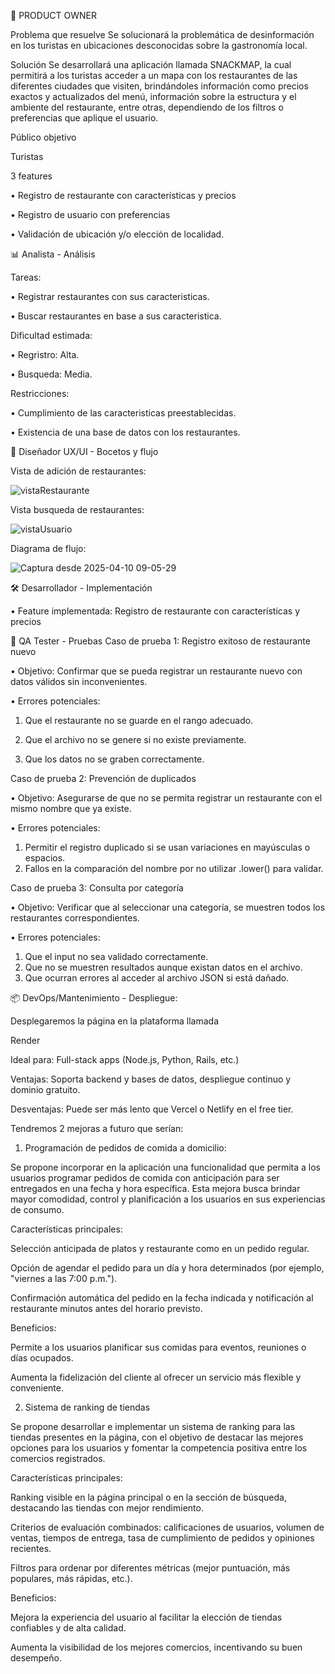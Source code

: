 👥 PRODUCT OWNER

Problema que resuelve 
Se solucionará la problemática de desinformación en los turistas en ubicaciones desconocidas sobre la gastronomía local. 

Solución
Se desarrollará una aplicación llamada SNACKMAP, la cual permitirá a los turistas acceder a un mapa con los restaurantes de las diferentes ciudades que visiten, brindándoles información como precios exactos y actualizados del menú, información sobre la estructura y el ambiente del restaurante, entre otras, dependiendo de los filtros o preferencias que aplique el usuario. 

Público objetivo

Turistas 

3 features 

• Registro de restaurante con características y precios 

• ⁠Registro de usuario con preferencias 

• ⁠Validación de ubicación y/o elección de localidad.

📊 Analista - Análisis

Tareas:

• ⁠Registrar restaurantes con sus caracteristicas.

• ⁠Buscar restaurantes en base a sus caracteristica.

Dificultad estimada: 

• ⁠Regristro: Alta.

• ⁠Busqueda: Media.

Restricciones:

• ⁠Cumplimiento de las caracteristicas preestablecidas.

• ⁠Existencia de una base de datos con los restaurantes.


🎨 Diseñador UX/UI - Bocetos y flujo


Vista de adición de restaurantes: 


![vistaRestaurante](https://github.com/user-attachments/assets/bab2eb12-2e60-42e8-97e0-10c6fbe1f535)

Vista busqueda de restaurantes:


![vistaUsuario](https://github.com/user-attachments/assets/7af0234b-9498-4372-8081-b9da77b197e3)


Diagrama de flujo: 

![Captura desde 2025-04-10 09-05-29](https://github.com/user-attachments/assets/a1d603d5-186f-44e5-b427-658503e66b8f)



🛠️ Desarrollador - Implementación

•	Feature implementada:  Registro de restaurante con características y precios


🔧 QA Tester - Pruebas
Caso de prueba 1: Registro exitoso de restaurante nuevo

•	Objetivo: Confirmar que se pueda registrar un restaurante nuevo con datos válidos sin inconvenientes.

•	Errores potenciales:
1.	Que el restaurante no se guarde en el rango adecuado.
  
2.	Que el archivo no se genere si no existe previamente.
   
3.	Que los datos no se graben correctamente.
   
Caso de prueba 2: Prevención de duplicados

•	Objetivo: Asegurarse de que no se permita registrar un restaurante con el mismo nombre que ya existe.

•	Errores potenciales:
1.	Permitir el registro duplicado si se usan variaciones en mayúsculas o espacios.
2.	Fallos en la comparación del nombre por no utilizar .lower() para validar.
   
Caso de prueba 3: Consulta por categoría

•	Objetivo: Verificar que al seleccionar una categoría, se muestren todos los restaurantes correspondientes.

•	Errores potenciales:

1.	Que el input no sea validado correctamente.
2.	Que no se muestren resultados aunque existan datos en el archivo.
3.	Que ocurran errores al acceder al archivo JSON si está dañado.

📦 DevOps/Mantenimiento - Despliegue:

Desplegaremos la página en la plataforma llamada

Render

Ideal para: Full-stack apps (Node.js, Python, Rails, etc.)

Ventajas: Soporta backend y bases de datos, despliegue continuo y dominio gratuito.

Desventajas: Puede ser más lento que Vercel o Netlify en el free tier.

Tendremos 2 mejoras a futuro que serían: 

1. Programación de pedidos de comida a domicilio:

Se propone incorporar en la aplicación una funcionalidad que permita a los usuarios programar pedidos de comida con anticipación para ser entregados en una fecha y hora específica. Esta mejora busca brindar mayor comodidad, control y planificación a los usuarios en sus experiencias de consumo.

Características principales:

Selección anticipada de platos y restaurante como en un pedido regular.

Opción de agendar el pedido para un día y hora determinados (por ejemplo, "viernes a las 7:00 p.m.").

Confirmación automática del pedido en la fecha indicada y notificación al restaurante minutos antes del horario previsto.


Beneficios:

Permite a los usuarios planificar sus comidas para eventos, reuniones o días ocupados.

Aumenta la fidelización del cliente al ofrecer un servicio más flexible y conveniente.

2. Sistema de ranking de tiendas

Se propone desarrollar e implementar un sistema de ranking para las tiendas presentes en la página, con el objetivo de destacar las mejores opciones para los usuarios y fomentar la competencia positiva entre los comercios registrados.

Características principales:

Ranking visible en la página principal o en la sección de búsqueda, destacando las tiendas con mejor rendimiento.

Criterios de evaluación combinados: calificaciones de usuarios, volumen de ventas, tiempos de entrega, tasa de cumplimiento de pedidos y opiniones recientes.

Filtros para ordenar por diferentes métricas (mejor puntuación, más populares, más rápidas, etc.).

Beneficios:

Mejora la experiencia del usuario al facilitar la elección de tiendas confiables y de alta calidad.

Aumenta la visibilidad de los mejores comercios, incentivando su buen desempeño.
